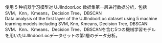 使用 5 种机器学习模型对 UJIIndoorLoc 数据集第一层进行数据分析，包括SVM，Knn，Kmeans，Decision Tree，DBSCAN  
Data analysis of the first layer of the UJIIndoorLoc dataset using 5 machine learning models including SVM, Knn, Kmeans, Decision Tree, DBSCAN  
SVM、Knn、Kmeans、Decision Tree、DBSCANを含む5つの機械学習モデルを用いたUJIIndoorLocデータセットの第1層のデータ分析。

